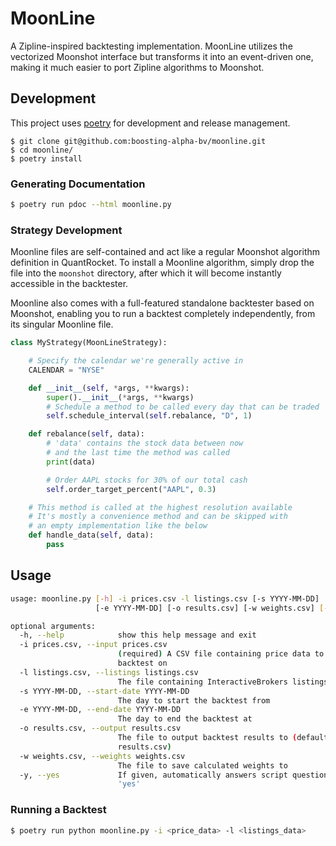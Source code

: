 # MoonLine
A Zipline-inspired backtesting implementation. MoonLine utilizes the vectorized Moonshot interface but transforms it into an event-driven one, making it much easier to port Zipline algorithms to Moonshot.

## Development

This project uses [poetry](https://poetry.eustace.io/) for development and release management.
```
$ git clone git@github.com:boosting-alpha-bv/moonline.git
$ cd moonline/
$ poetry install
```

### Generating Documentation
```bash
$ poetry run pdoc --html moonline.py
```

### Strategy Development
Moonline files are self-contained and act like a regular Moonshot algorithm definition in QuantRocket. To install a Moonline algorithm, simply drop the file into the `moonshot` directory, after which it will become instantly accessible in the backtester.

Moonline also comes with a full-featured standalone backtester based on Moonshot, enabling you to run a backtest completely independently, from its singular Moonline file.

```python
class MyStrategy(MoonLineStrategy):

    # Specify the calendar we're generally active in
    CALENDAR = "NYSE"

    def __init__(self, *args, **kwargs):
        super().__init__(*args, **kwargs)
        # Schedule a method to be called every day that can be traded
        self.schedule_interval(self.rebalance, "D", 1)

    def rebalance(self, data):
        # 'data' contains the stock data between now
        # and the last time the method was called
        print(data)

        # Order AAPL stocks for 30% of our total cash
        self.order_target_percent("AAPL", 0.3)

    # This method is called at the highest resolution available
    # It's mostly a convenience method and can be skipped with
    # an empty implementation like the below
    def handle_data(self, data):
        pass
```

## Usage
```bash
usage: moonline.py [-h] -i prices.csv -l listings.csv [-s YYYY-MM-DD]
                   [-e YYYY-MM-DD] [-o results.csv] [-w weights.csv] [-y]

optional arguments:
  -h, --help            show this help message and exit
  -i prices.csv, --input prices.csv
                        (required) A CSV file containing price data to
                        backtest on
  -l listings.csv, --listings listings.csv
                        The file containing InteractiveBrokers listings data
  -s YYYY-MM-DD, --start-date YYYY-MM-DD
                        The day to start the backtest from
  -e YYYY-MM-DD, --end-date YYYY-MM-DD
                        The day to end the backtest at
  -o results.csv, --output results.csv
                        The file to output backtest results to (default:
                        results.csv)
  -w weights.csv, --weights weights.csv
                        The file to save calculated weights to
  -y, --yes             If given, automatically answers script questions with
                        'yes'
```

### Running a Backtest
```bash
$ poetry run python moonline.py -i <price_data> -l <listings_data>
```
